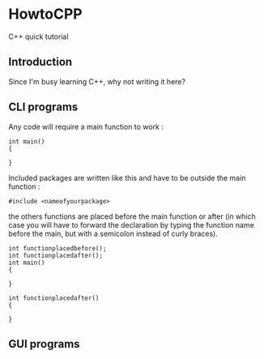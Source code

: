 # HowtoCPP
C++ quick tutorial
## Introduction
Since I'm busy learning C++, why not writing it here? 

## CLI programs

Any code will require a main function to work :
```
int main()
{

}
```

Included packages are written like this and have to be outside the main function :

```
#include <nameofyourpackage>
```

the others functions are placed before the main function or after (in which case you will have to forward the declaration by typing the function name before the main, but with a semicolon instead of curly braces).

```
int functionplacedbefore();
int functionplacedafter();
int main()
{

}

int functionplacedafter()
{

}
```


## GUI programs

